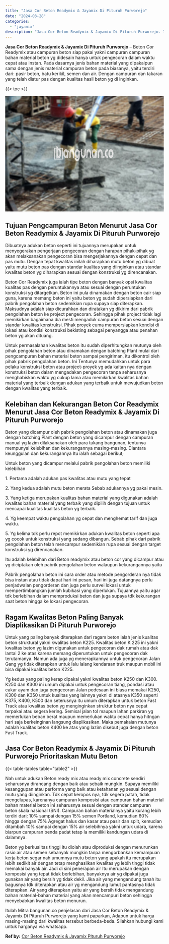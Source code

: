 ```yaml
---
title: "Jasa Cor Beton Readymix & Jayamix Di Pituruh Purworejo"
date: "2024-03-28"
categories: 
  - "jayamix"
description: "Jasa Cor Beton Readymix & Jayamix Di Pituruh Purworejo. Itulah Mitra bangunan.co penjelasan dari Jasa Cor Beton Readymix & Jayamix Di Pituruh Purworejo yang..."
---
```


**Jasa Cor Beton Readymix & Jayamix Di Pituruh Purworejo** – Beton Cor Readymix atau campuran beton siap pakai yakni campuran campuran bahan material beton yg didesain hanya untuk pengecoran dalam waktu cepat atau instan. Pada dasarnya jenis bahan material yang dipakaipun sama dengan jenis material campuran beton pada biasanya, yaitu terdiri dari: pasir beton, batu kerikil, semen dan air. Dengan campuran dan takaran yang telah diatur pas dengan kualitas hasil beton yg di inginkan.

{{< toc >}}

![Jasa Cor Beton Readymix & Jayamix Di Pituruh Purworejo](/images/jasa-cor-readymix-44.png)

## Tujuan Pengcampuran Beton Menurut Jasa Cor Beton Readymix & Jayamix Di Pituruh Purworejo

Dibuatnya adukan beton seperti ini tujuannya merupakan untuk menyegerakan pengerjaan pengecoran dengan harapan pihak-pihak yg akan melaksanakan pengecoran bisa mengerjakannya dengan cepat dan pas mutu. Dengan tepat kwalitas inilah diharapkan mutu beton yg dibuat yaitu mutu beton pas dengan standar kualitas yang diinginkan atau standar kwalitas beton yg diharapkan sesuai dengan konstruksi yg direncanakan.

Beton Cor Readymix juga ialah tipe beton dengan banyak opsi kwalitas kualitas pas dengan peruntukannya atau sesuai dengan peruntukan konstruksi yg ditargetkan. Beton ini pula dinamakan dengan beton cair siap guna, karena memang beton ini yaitu beton yg sudah dipersiapkan dari pabrik pengolahan beton sedemikian rupa supaya siap diterapkan. Maksudnya adalah siap dicurahkan dan diratakan yg dikirim dari pabrik pengolahan beton ke project pengecoran. Sehingga pihak project tidak lagi memikirkan bagaimana dia mesti mengaduk campuran beton sesuai dengan standar kwalitas konstruksi. Pihak proyek cuma mempersiapkan kondisi di lokasi atau kondisi konstruksi bekisting sebagai penyangga atau penahan beton yg akan dituang.

Untuk permasalahan kwalitas beton itu sudah diperhitungkan mutunya oleh pihak pengolahan beton atau dinamakan dengan batching Plant mulai dari pengcampuran bahan material beton sampai pengiriman, itu dikontrol oleh pihak pabrik pengolahan beton. Ini Tentunya memudahkan untuk para pelaku konstruksi beton atau project-proyek yg ada kaitan nya dengan konstruksi beton dalam mengadakan pengecoran tanpa seharusnya menghabiskan waktu yg cukup lama atau memikirkan kwalitas bahan material yang terbaik dengan adukan yang terbaik untuk mewujudkan beton dengan kwalitas yang terbaik.

## Kelebihan dan Kekurangan Beton Cor Readymix Menurut Jasa Cor Beton Readymix & Jayamix Di Pituruh Purworejo

Beton yang dicampur oleh pabrik pengolahan beton atau dinamakan juga dengan batching Plant dengan beton yang dicampur dengan campuran manual yg lazim dilaksanakan oleh para tukang bangunan, tentunya mempunyai kelebihan dan kekurangannya masing-masing. Diantara keunggulan dan kekurangannya Itu ialah sebagai berikut;

Untuk beton yang dicampur melalui pabrik pengolahan beton memiliki kelebihan

1\. Pertama adalah adukan pas kwalitas atau mutu yang tepat

2\. Yang kedua adalah mutu beton merata Sebab adukannya yg pakai mesin.

3\. Yang ketiga merupakan kualitas bahan material yang digunakan adalah kwalitas bahan material yang terbaik yang dipilih dengan tujuan untuk mencapai kualitas kualitas beton yg terbaik.

4\. Yg keempat waktu pengolahan yg cepat dan menghemat tarif dan juga waktu.

5\. Yg kelima tdk perlu repot memikirkan adukan kwalitas beton seperti apa yg cocok untuk konstruksi yang sedang dibangun. Sebab pihak dari pabrik pengolahan beton telah mencampur sedemikian rupa sesuai dengan target konstruksi yg direncanakan.

Itu adalah kelebihan dari Beton readymix atau beton cor yang dicampur atau yg diciptakan oleh pabrik pengolahan beton walaupun kekurangannya yaitu

Pabrik pengolahan beton ini cara order atau metode pengorderan nya tidak bisa instan atau tidak dapat hari ini pesan, hari ini juga datangnya perlu penjadwalan pengorderan dan juga perlu survei lokasi untuk mempertimbangkan jumlah kubikasi yang diperlukan. Tujuannya yaitu agar tdk berlebihan dalam memproduksi beton dan juga supaya tdk kekurangan saat beton hingga ke lokasi pengecoran.

## Ragam Kwalitas Beton Paling Banyak Diaplikasikan Di Pituruh Purworejo

Untuk yang paling banyak diterapkan dari ragam beton ialah jenis kualitas beton struktural yakni kwalitas beton K225. Kwalitas beton K 225 ini yakni kwalitas beton yg lazim digunakan untuk pengecoran dak rumah atau dak lantai 2 ke atas karena memang diperuntukan untuk pengecoran dak terutamanya. Namun ada juga yg menerapkannya untuk pengecoran Jalan Gang yg tidak diterapkan untuk lalu lalang kendaraan truk maupun mobil ini bisa dipakai kualitas beton K225.

Yg kedua yang paling kerap dipakai yakni kwalitas beton K250 dan K300. K250 dan K300 ini umum dipakai untuk pengecoran tiang, pondasi atau cakar ayam dan juga pengecoran Jalan pedesaan ini biasa memakai K250, K300 dan K350 untuk kualitas yang lainnya yakni di atasnya K350 seperti K375, K400, K500 dan seterusnya itu umum diterapkan untuk beton Fast Track atau kwalitas beton yg menginginkan struktur beton nya cepat terpakai atau segera kering. Semisal jalan tol maupun lahan parkiran yg memerlukan beban berat maupun memerlukan waktu cepat hanya hitngan hari saja berkeinginan langsung diaplikasikan. Maka pemakaian mutunya adalah kualitas beton K400 ke atas yang lazim disebut juga dengan beton Fast Track.

## Jasa Cor Beton Readymix & Jayamix Di Pituruh Purworejo Prioritaskan Mutu Beton

{{< table-tables table="table2" >}}

Nah untuk adukan Beton ready mix atau ready mix concrete sendiri seharusnya dirancang dengan baik atau sebaik mungkin. Supaya memiliki kesanggupan atau performa yang baik atau ketahanan yg sesuai dengan mutu yang diinginkan. Tdk cepat keropos nya, tdk segera patah, tidak mengelupas, karenanya campuran komposisi atau campuran bahan material bahan material beton ini seharusnya sesuai dengan standar campuran beton skala nasional (SNI). Campuran bahan materialnya yaitu kurang lebih terdiri dari; 10% sampai dengan 15% semen Portland, kemudian 60% hingga dengan 75% Agregat halus dan kasar atau pasir dan split, kemudian ditambah 10% sampai dengan 15% air selebihnya yakni untuk udara, karena biarpun campuran benda padat tetap Ia memiliki kandungan udara di dalamnya.

Beton yg berkualitas tinggi itu diolah atau diproduksi dengan menurunkan rasio air atau semen sebanyak mungkin tanpa mengorbankan kemampuan kerja beton segar nah umumnya mutu beton yang apakah itu merupakan lebih sedikit air dengan tetap menghasilkan kwalitas yg lebih tinggi tidak memakai banyak air. Jadi di sini penerapan air Itu merupakan dengan komposisi yang tepat tidak berlebihan, banyaknya air yg dipakai juga gunakan air yang bersih yg tidak dekil. Jika air yang mengandung tanah itu bagusnya tdk diterapkan atau air yg mengandung lumut pantasnya tidak diterapkan. Air yang diterapkan yaitu air yang bersih tidak mengandung bahan material-bahan material yang akan mencampuri beton sehingga menyebabkan kwalitas beton menurun.

Itulah Mitra bangunan.co penjelasan dari Jasa Cor Beton Readymix & Jayamix Di Pituruh Purworejo yang kami paparkan, Adapun untuk harga masing-masing dari kwalitas tersebut berbeda-beda. Silahkan hubungi kami untuk harganya via whatsapp.

**Ref by:** [Cor Beton Readymix & Jayamix Pituruh Purworejo](https://id.wikipedia.org/wiki/Cor)

